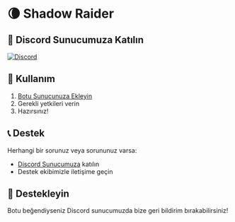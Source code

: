 # 🌘 Shadow Raider

## 🚀 Discord Sunucumuza Katılın
[![Discord](https://img.shields.io/badge/Discord-Katıl-7289DA?style=for-the-badge&logo=discord&logoColor=white)](https://discord.gg/shadowraider)

## 🔧 Kullanım
1. [Botu Sunucunuza Ekleyin](https://discord.com/oauth2/authorize?client_id=1342586977072975924)
2. Gerekli yetkileri verin
3. Hazırsınız!

## 📞 Destek
Herhangi bir sorunuz veya sorununuz varsa:
- [Discord Sunucumuza](https://discord.gg/shadowraider) katılın
- Destek ekibimizle iletişime geçin

## 🌟 Destekleyin
Botu beğendiyseniz Discord sunucumuzda bize geri bildirim bırakabilirsiniz!
